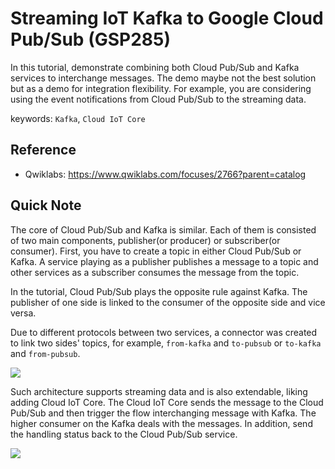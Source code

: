 

# Streaming IoT Kafka to Google Cloud Pub/Sub (GSP285)



In this tutorial, demonstrate combining both Cloud Pub/Sub and Kafka services to interchange messages. The demo maybe not the best solution but as a demo for integration flexibility. For example, you are considering using the event notifications from Cloud Pub/Sub to the streaming data.

keywords: `Kafka`, `Cloud IoT Core`


## Reference

* Qwiklabs: https://www.qwiklabs.com/focuses/2766?parent=catalog


## Quick Note

The core of Cloud Pub/Sub and Kafka is similar. Each of them is consisted of two main components, publisher(or producer) or subscriber(or consumer). First, you have to create a topic in either Cloud Pub/Sub or Kafka. A service playing as a publisher publishes a message to a topic and other services as a subscriber consumes the message from the topic.

In the tutorial, Cloud Pub/Sub plays the opposite rule against Kafka. The publisher of one side is linked to the consumer of the opposite side and vice versa.

Due to different protocols between two services, a connector was created to link two sides' topics, for example, `from-kafka` and `to-pubsub` or `to-kafka` and `from-pubsub`.


![](https://cdn.qwiklabs.com/9mJIpleWQZZdy%2FyobF2CWRBB3X1eILcKyJdUFt%2FquBE%3D)

Such architecture supports streaming data and is also extendable, liking adding Cloud IoT Core. The Cloud IoT Core sends the message to the Cloud Pub/Sub and then trigger the flow interchanging message with Kafka. The higher consumer on the Kafka deals with the messages. In addition, send the handling status back to the Cloud Pub/Sub service.

![](https://cdn.qwiklabs.com/a7O9v0GnbuRcg0d2UIIyKsbDiGVLw6GgNFiMZTw4F80%3D)